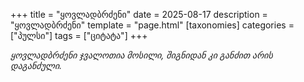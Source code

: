 +++
title = "ყოვლადბრძენი"
date = 2025-08-17
description = "ყოვლადბრძენი"
template = "page.html"
[taxonomies]
categories = ["პულსი"]
tags = ["ციტატა"]
+++

*ყოვლადბრძენი ჯვალოთია მოსილი, შიგნიდან კი განძით არის დაგანძული.* 
